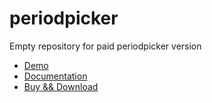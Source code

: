 # periodpicker
Empty repository for paid periodpicker version

* [Demo](http://xdsoft.net/jqplugins/periodpicker/)
* [Documentation](http://xdsoft.net/jqplugins/periodpicker/)
* [Buy && Download](http://xdsoft.net/jqplugins/periodpicker/)
